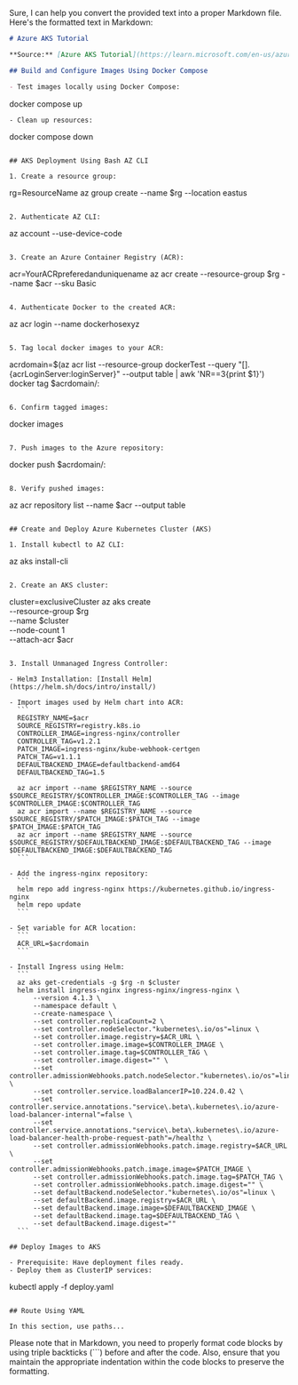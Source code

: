 Sure, I can help you convert the provided text into a proper Markdown file. Here's the formatted text in Markdown:

```markdown
# Azure AKS Tutorial

**Source:** [Azure AKS Tutorial](https://learn.microsoft.com/en-us/azure/aks/tutorial-kubernetes-prepare-app)

## Build and Configure Images Using Docker Compose

- Test images locally using Docker Compose:
  ```
  docker compose up
  ```
- Clean up resources:
  ```
  docker compose down
  ```

## AKS Deployment Using Bash AZ CLI

1. Create a resource group:
   ```
   rg=ResourceName
   az group create --name $rg --location eastus
   ```

2. Authenticate AZ CLI:
   ```
   az account --use-device-code
   ```

3. Create an Azure Container Registry (ACR):
   ```
   acr=YourACRpreferedanduniquename
   az acr create --resource-group $rg --name $acr --sku Basic
   ```

4. Authenticate Docker to the created ACR:
   ```
   az acr login --name dockerhosexyz
   ```

5. Tag local docker images to your ACR:
   ```
   acrdomain=$(az acr list --resource-group dockerTest --query "[].{acrLoginServer:loginServer}" --output table | awk 'NR==3{print $1}')
   docker tag <localimagename> $acrdomain/<localimagename>:<versioning>
   ```

6. Confirm tagged images:
   ```
   docker images
   ```

7. Push images to the Azure repository:
   ```
   docker push $acrdomain/<localimagename>:<versioning>
   ```

8. Verify pushed images:
   ```
   az acr repository list --name $acr --output table
   ```

## Create and Deploy Azure Kubernetes Cluster (AKS)

1. Install kubectl to AZ CLI:
   ```
   az aks install-cli
   ```

2. Create an AKS cluster:
   ```
   cluster=exclusiveCluster
   az aks create \
   --resource-group $rg \
   --name $cluster \
   --node-count 1 \
   --attach-acr $acr
   ```

3. Install Unmanaged Ingress Controller:

   - Helm3 Installation: [Install Helm](https://helm.sh/docs/intro/install/)

   - Import images used by Helm chart into ACR:
     ```
     REGISTRY_NAME=$acr
     SOURCE_REGISTRY=registry.k8s.io
     CONTROLLER_IMAGE=ingress-nginx/controller
     CONTROLLER_TAG=v1.2.1
     PATCH_IMAGE=ingress-nginx/kube-webhook-certgen
     PATCH_TAG=v1.1.1
     DEFAULTBACKEND_IMAGE=defaultbackend-amd64
     DEFAULTBACKEND_TAG=1.5

     az acr import --name $REGISTRY_NAME --source $SOURCE_REGISTRY/$CONTROLLER_IMAGE:$CONTROLLER_TAG --image $CONTROLLER_IMAGE:$CONTROLLER_TAG
     az acr import --name $REGISTRY_NAME --source $SOURCE_REGISTRY/$PATCH_IMAGE:$PATCH_TAG --image $PATCH_IMAGE:$PATCH_TAG
     az acr import --name $REGISTRY_NAME --source $SOURCE_REGISTRY/$DEFAULTBACKEND_IMAGE:$DEFAULTBACKEND_TAG --image $DEFAULTBACKEND_IMAGE:$DEFAULTBACKEND_TAG
     ```

   - Add the ingress-nginx repository:
     ```
     helm repo add ingress-nginx https://kubernetes.github.io/ingress-nginx
     helm repo update
     ```

   - Set variable for ACR location:
     ```
     ACR_URL=$acrdomain
     ```

   - Install Ingress using Helm:
     ```
     az aks get-credentials -g $rg -n $cluster
     helm install ingress-nginx ingress-nginx/ingress-nginx \
         --version 4.1.3 \
         --namespace default \
         --create-namespace \
         --set controller.replicaCount=2 \
         --set controller.nodeSelector."kubernetes\.io/os"=linux \
         --set controller.image.registry=$ACR_URL \
         --set controller.image.image=$CONTROLLER_IMAGE \
         --set controller.image.tag=$CONTROLLER_TAG \
         --set controller.image.digest="" \
         --set controller.admissionWebhooks.patch.nodeSelector."kubernetes\.io/os"=linux \
         --set controller.service.loadBalancerIP=10.224.0.42 \
         --set controller.service.annotations."service\.beta\.kubernetes\.io/azure-load-balancer-internal"=false \
         --set controller.service.annotations."service\.beta\.kubernetes\.io/azure-load-balancer-health-probe-request-path"=/healthz \
         --set controller.admissionWebhooks.patch.image.registry=$ACR_URL \
         --set controller.admissionWebhooks.patch.image.image=$PATCH_IMAGE \
         --set controller.admissionWebhooks.patch.image.tag=$PATCH_TAG \
         --set controller.admissionWebhooks.patch.image.digest="" \
         --set defaultBackend.nodeSelector."kubernetes\.io/os"=linux \
         --set defaultBackend.image.registry=$ACR_URL \
         --set defaultBackend.image.image=$DEFAULTBACKEND_IMAGE \
         --set defaultBackend.image.tag=$DEFAULTBACKEND_TAG \
         --set defaultBackend.image.digest=""
     ```

## Deploy Images to AKS

- Prerequisite: Have deployment files ready.
- Deploy them as ClusterIP services:
  ```
  kubectl apply -f deploy.yaml
  ```

## Route Using YAML

In this section, use paths...
```

Please note that in Markdown, you need to properly format code blocks by using triple backticks (```) before and after the code. Also, ensure that you maintain the appropriate indentation within the code blocks to preserve the formatting.